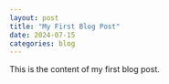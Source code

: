 ```yaml
---
layout: post
title: "My First Blog Post"
date: 2024-07-15
categories: blog
---
```


This is the content of my first blog post.
